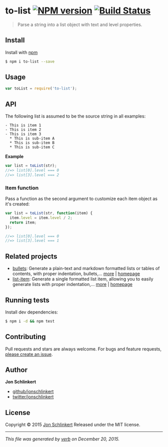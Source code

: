 # to-list [![NPM version](https://img.shields.io/npm/v/to-list.svg)](https://www.npmjs.com/package/to-list) [![Build Status](https://img.shields.io/travis/jonschlinkert/to-list.svg)](https://travis-ci.org/jonschlinkert/to-list)

> Parse a string into a list object with text and level properties.

## Install

Install with [npm](https://www.npmjs.com/)

```sh
$ npm i to-list --save
```

## Usage

```js
var toList = require('to-list');
```

## API

The following list is assumed to be the source string in all examples:

```
- This is item 1
- This is item 2
- This is item 3
  * This is sub-item A
  * This is sub-item B
  * This is sub-item C
```

**Example**

```js
var list = toList(str);
//=> list[0].level === 0
//=> list[3].level === 2
```

### Item function

Pass a function as the second argument to customize each item object as it's created:

```js
var list = toList(str, function(item) {
  item.level = item.level / 2;
  return item;
});

//=> list[0].level === 0
//=> list[3].level === 1
```

## Related projects

* [bullets](https://www.npmjs.com/package/bullets): Generate a plain-text and markdown formatted lists or tables of contents, with proper indentation, bullets,… [more](https://www.npmjs.com/package/bullets) | [homepage](https://github.com/jonschlinkert/bullets)
* [list-item](https://www.npmjs.com/package/list-item): Generate a single formatted list item, allowing you to easily generate lists with proper indentation,… [more](https://www.npmjs.com/package/list-item) | [homepage](https://github.com/jonschlinkert/list-item)

## Running tests

Install dev dependencies:

```sh
$ npm i -d && npm test
```

## Contributing

Pull requests and stars are always welcome. For bugs and feature requests, [please create an issue](https://github.com/jonschlinkert/to-list/issues/new).

## Author

**Jon Schlinkert**

* [github/jonschlinkert](https://github.com/jonschlinkert)
* [twitter/jonschlinkert](http://twitter.com/jonschlinkert)

## License

Copyright © 2015 [Jon Schlinkert](https://github.com/jonschlinkert)
Released under the MIT license.

***

_This file was generated by [verb](https://github.com/verbose/verb) on December 20, 2015._